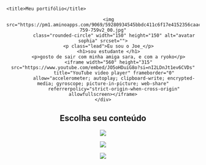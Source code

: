 <!DOCTYPE html>
<html lang="pt-br">

<head>
    <meta charset="UTF-8">
    <meta http-equiv="X-UA-Compatible" content="IE=edge">
    <meta name="viewport" content="width=device-width, initial-scale=1.0">
    <link rel="preconnect" href="https://fonts.googleapis.com">
    <link rel="preconnect" href="https://fonts.gstatic.com/" crossorigin>
    <link href="https://fonts.googleapis.com/css2?family=Libertinus+Mono&display=swap" rel="stylesheet">
    <link rel="stylesheet" href="style.css" />

    <title>Meu portifólio</title>
</head>

<body>
    <header class="containertextomeio">

        <img src="https://pm1.aminoapps.com/9069/59280934545bbdc411c6f17e4152356caacb042fr1-759-759v2_00.jpg"
            class="rounded-circle" width="150" height="150" alt="avatar sophia" srcset="">
        <p class="lead">Eu sou o Joe_</p>
        <h1>sou estudante </h1>
        <p>gosto de sair com minha amiga sara, e com a ryoko</p>
        <iframe width="560" height="315" src="https://www.youtube.com/embed/JO5oHDuiG8o?si=nI2LDnJt1ev6CVDs"
            title="YouTube video player" frameborder="0"
            allow="accelerometer; autoplay; clipboard-write; encrypted-media; gyroscope; picture-in-picture; web-share"
            referrerpolicy="strict-origin-when-cross-origin" allowfullscreen></iframe>
    </div>
</section>
<section class="categoria">
<h2>Escolha seu conteúdo</h2>
<div class="categoria-videos">
<a href="https://www.youtube.com/watch?v=Z1L8OnP_E9I"></a>
<img src="https://img.youtube.com/vi/Z1L8OnP_E9I/maxresdefault.jpg">

<a href="https://www.youtube.com/watch?v=oTfkqJrzU6s"></a>
<img src="https://img.youtube.com/vi/oTfkqJrzU6s/maxresdefault.jpg">

<a href="https://www.youtube.com/watch?v=QMqEkDiGL3U"></a>
<img src="https://img.youtube.com/vi/QMqEkDiGL3U/maxresdefault.jpg">

</div>
</section>

</body>

</html>


